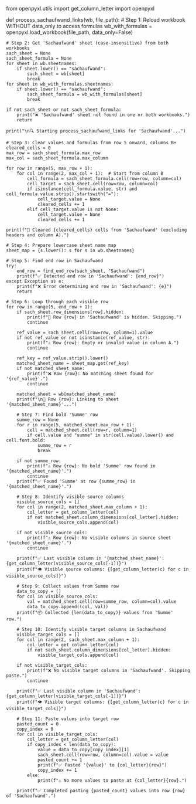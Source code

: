 from openpyxl.utils import get_column_letter
import openpyxl

def process_sachaufwand_links(wb, file_path):
    # Step 1: Reload workbook WITHOUT data_only to access formulas
    wb_with_formulas = openpyxl.load_workbook(file_path, data_only=False)

    # Step 2: Get 'Sachaufwand' sheet (case-insensitive) from both workbooks
    sach_sheet = None
    sach_sheet_formula = None
    for sheet in wb.sheetnames:
        if sheet.lower() == "sachaufwand":
            sach_sheet = wb[sheet]
            break
    for sheet in wb_with_formulas.sheetnames:
        if sheet.lower() == "sachaufwand":
            sach_sheet_formula = wb_with_formulas[sheet]
            break

    if not sach_sheet or not sach_sheet_formula:
        print("❌ 'Sachaufwand' sheet not found in one or both workbooks.")
        return

    print("\n🔍 Starting process_sachaufwand_links for 'Sachaufwand'...")

    # Step 3: Clear values and formulas from row 5 onward, columns B+
    cleared_cells = 0
    max_row = sach_sheet_formula.max_row
    max_col = sach_sheet_formula.max_column

    for row in range(5, max_row + 1):
        for col in range(2, max_col + 1):  # Start from column B
            cell_formula = sach_sheet_formula.cell(row=row, column=col)
            cell_target = sach_sheet.cell(row=row, column=col)
            if isinstance(cell_formula.value, str) and cell_formula.value.strip().startswith("="):
                cell_target.value = None
                cleared_cells += 1
            elif cell_target.value is not None:
                cell_target.value = None
                cleared_cells += 1

    print(f"🧹 Cleared {cleared_cells} cells from 'Sachaufwand' (excluding headers and column A).")

    # Step 4: Prepare lowercase sheet name map
    sheet_map = {s.lower(): s for s in wb.sheetnames}

    # Step 5: Find end row in Sachaufwand
    try:
        end_row = find_end_row(sach_sheet, "Sachaufwand")
        print(f"✅ Detected end row in 'Sachaufwand': {end_row}")
    except Exception as e:
        print(f"❌ Error determining end row in 'Sachaufwand': {e}")
        return

    # Step 6: Loop through each visible row
    for row in range(5, end_row + 1):
        if sach_sheet.row_dimensions[row].hidden:
            print(f"🚫 Row {row} in 'Sachaufwand' is hidden. Skipping.")
            continue

        ref_value = sach_sheet.cell(row=row, column=1).value
        if not ref_value or not isinstance(ref_value, str):
            print(f"⚠️ Row {row}: Empty or invalid value in column A.")
            continue

        ref_key = ref_value.strip().lower()
        matched_sheet_name = sheet_map.get(ref_key)
        if not matched_sheet_name:
            print(f"❌ Row {row}: No matching sheet found for '{ref_value}'.")
            continue

        matched_sheet = wb[matched_sheet_name]
        print(f"\n🔗 Row {row}: Linking to sheet '{matched_sheet_name}'...")

        # Step 7: Find bold 'Summe' row
        summe_row = None
        for r in range(5, matched_sheet.max_row + 1):
            cell = matched_sheet.cell(row=r, column=1)
            if cell.value and "summe" in str(cell.value).lower() and cell.font.bold:
                summe_row = r
                break

        if not summe_row:
            print(f"⚠️ Row {row}: No bold 'Summe' row found in '{matched_sheet_name}'.")
            continue
        print(f"✅ Found 'Summe' at row {summe_row} in '{matched_sheet_name}'.")

        # Step 8: Identify visible source columns
        visible_source_cols = []
        for col in range(2, matched_sheet.max_column + 1):
            col_letter = get_column_letter(col)
            if not matched_sheet.column_dimensions[col_letter].hidden:
                visible_source_cols.append(col)

        if not visible_source_cols:
            print(f"⚠️ Row {row}: No visible columns in source sheet '{matched_sheet_name}'.")
            continue

        print(f"✅ Last visible column in '{matched_sheet_name}': {get_column_letter(visible_source_cols[-1])}")
        print(f"👁️ Visible source columns: {[get_column_letter(c) for c in visible_source_cols]}")

        # Step 9: Collect values from Summe row
        data_to_copy = []
        for col in visible_source_cols:
            val = matched_sheet.cell(row=summe_row, column=col).value
            data_to_copy.append((col, val))
        print(f"📦 Collected {len(data_to_copy)} values from 'Summe' row.")

        # Step 10: Identify visible target columns in Sachaufwand
        visible_target_cols = []
        for col in range(2, sach_sheet.max_column + 1):
            col_letter = get_column_letter(col)
            if not sach_sheet.column_dimensions[col_letter].hidden:
                visible_target_cols.append(col)

        if not visible_target_cols:
            print(f"❌ No visible target columns in 'Sachaufwand'. Skipping paste.")
            continue

        print(f"✅ Last visible column in 'Sachaufwand': {get_column_letter(visible_target_cols[-1])}")
        print(f"👁️ Visible target columns: {[get_column_letter(c) for c in visible_target_cols]}")

        # Step 11: Paste values into target row
        pasted_count = 0
        copy_index = 0
        for col in visible_target_cols:
            col_letter = get_column_letter(col)
            if copy_index < len(data_to_copy):
                value = data_to_copy[copy_index][1]
                sach_sheet.cell(row=row, column=col).value = value
                pasted_count += 1
                print(f"✅ Pasted '{value}' to {col_letter}{row}")
                copy_index += 1
            else:
                print(f"⚠️ No more values to paste at {col_letter}{row}.")

        print(f"✅ Completed pasting {pasted_count} values into row {row} of 'Sachaufwand'.")
